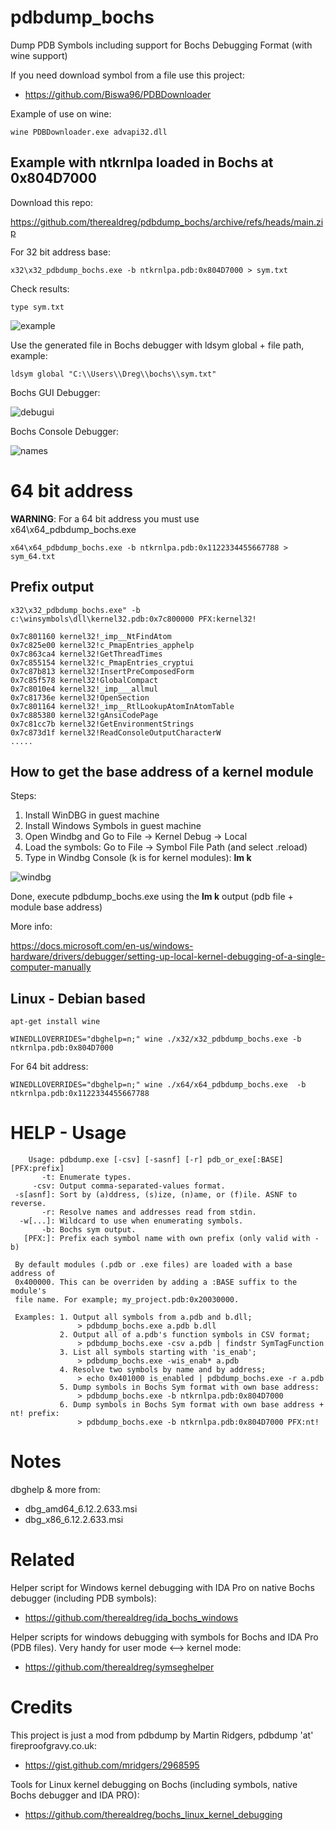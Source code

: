 # pdbdump_bochs

Dump PDB Symbols including support for Bochs Debugging Format (with wine support)

If you need download symbol from a file use this project:

- https://github.com/Biswa96/PDBDownloader

Example of use on wine:
```
wine PDBDownloader.exe advapi32.dll
```

## Example with ntkrnlpa loaded in Bochs at 0x804D7000

Download this repo: 

https://github.com/therealdreg/pdbdump_bochs/archive/refs/heads/main.zip

For 32 bit address base:

```
x32\x32_pdbdump_bochs.exe -b ntkrnlpa.pdb:0x804D7000 > sym.txt
```

Check results:
```
type sym.txt
```

![example](img/example.png)

Use the generated file in Bochs debugger with ldsym global + file path, example:

```
ldsym global "C:\\Users\\Dreg\\bochs\\sym.txt"
```

Bochs GUI Debugger:

![debugui](img/debugui.png)

Bochs Console Debugger:

![names](img/names.png)

# 64 bit address

**WARNING**: For a 64 bit address you must use x64\x64_pdbdump_bochs.exe
```
x64\x64_pdbdump_bochs.exe -b ntkrnlpa.pdb:0x1122334455667788 > sym_64.txt
```

## Prefix output

```
x32\x32_pdbdump_bochs.exe" -b c:\winsymbols\dll\kernel32.pdb:0x7c800000 PFX:kernel32!
```

```
0x7c801160 kernel32!_imp__NtFindAtom
0x7c825e00 kernel32!c_PmapEntries_apphelp
0x7c863ca4 kernel32!GetThreadTimes
0x7c855154 kernel32!c_PmapEntries_cryptui
0x7c87b813 kernel32!InsertPreComposedForm
0x7c85f578 kernel32!GlobalCompact
0x7c8010e4 kernel32!_imp___allmul
0x7c81736e kernel32!OpenSection
0x7c801164 kernel32!_imp__RtlLookupAtomInAtomTable
0x7c885380 kernel32!gAnsiCodePage
0x7c81cc7b kernel32!GetEnvironmentStrings
0x7c873d1f kernel32!ReadConsoleOutputCharacterW
.....
```

## How to get the base address of a kernel module

Steps:

1. Install WinDBG in guest machine
2. Install Windows Symbols in guest machine
3. Open Windbg and Go to File -> Kernel Debug -> Local
4. Load the symbols: Go to File -> Symbol File Path (and select .reload)
5. Type in Windbg Console (k is for kernel modules): **lm k**

![windbg](img/windbg.png)

Done, execute pdbdump_bochs.exe using the **lm k** output (pdb file + module base address)

More info:

https://docs.microsoft.com/en-us/windows-hardware/drivers/debugger/setting-up-local-kernel-debugging-of-a-single-computer-manually

## Linux - Debian based

```
apt-get install wine
```

```
WINEDLLOVERRIDES="dbghelp=n;" wine ./x32/x32_pdbdump_bochs.exe -b ntkrnlpa.pdb:0x804D7000
```

For 64 bit address:

```
WINEDLLOVERRIDES="dbghelp=n;" wine ./x64/x64_pdbdump_bochs.exe  -b ntkrnlpa.pdb:0x1122334455667788
```

# HELP - Usage

```
    Usage: pdbdump.exe [-csv] [-sasnf] [-r] pdb_or_exe[:BASE] [PFX:prefix]
       -t: Enumerate types.
     -csv: Output comma-separated-values format.
 -s[asnf]: Sort by (a)ddress, (s)ize, (n)ame, or (f)ile. ASNF to reverse.
       -r: Resolve names and addresses read from stdin.
  -w[...]: Wildcard to use when enumerating symbols.
       -b: Bochs sym output.
   [PFX:]: Prefix each symbol name with own prefix (only valid with -b)

 By default modules (.pdb or .exe files) are loaded with a base address of
 0x400000. This can be overriden by adding a :BASE suffix to the module's
 file name. For example; my_project.pdb:0x20030000.

 Examples: 1. Output all symbols from a.pdb and b.dll;
               > pdbdump_bochs.exe a.pdb b.dll
           2. Output all of a.pdb's function symbols in CSV format;
               > pdbdump_bochs.exe -csv a.pdb | findstr SymTagFunction
           3. List all symbols starting with 'is_enab';
               > pdbdump_bochs.exe -wis_enab* a.pdb
           4. Resolve two symbols by name and by address;
               > echo 0x401000 is_enabled | pdbdump_bochs.exe -r a.pdb
           5. Dump symbols in Bochs Sym format with own base address:
               > pdbdump_bochs.exe -b ntkrnlpa.pdb:0x804D7000
           6. Dump symbols in Bochs Sym format with own base address + nt! prefix:
               > pdbdump_bochs.exe -b ntkrnlpa.pdb:0x804D7000 PFX:nt!
```

# Notes

dbghelp & more from: 
- dbg_amd64_6.12.2.633.msi
- dbg_x86_6.12.2.633.msi

# Related

Helper script for Windows kernel debugging with IDA Pro on native Bochs debugger (including PDB symbols):
- https://github.com/therealdreg/ida_bochs_windows

Helper scripts for windows debugging with symbols for Bochs and IDA Pro (PDB files). Very handy for user mode <--> kernel mode:
- https://github.com/therealdreg/symseghelper

# Credits

This project is just a mod from pdbdump by Martin Ridgers, pdbdump 'at' fireproofgravy.co.uk:

- https://gist.github.com/mridgers/2968595

Tools for Linux kernel debugging on Bochs (including symbols, native Bochs debugger and IDA PRO):
- https://github.com/therealdreg/bochs_linux_kernel_debugging

